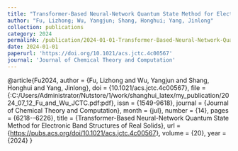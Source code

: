 ```yaml
---
title: "Transformer-Based Neural-Network Quantum State Method for Electronic Band Structures of Real Solids"
author: "Fu, Lizhong; Wu, Yangjun; Shang, Honghui; Yang, Jinlong"
collection: publications
category: 2024
permalink: /publication/2024-01-01-Transformer-Based-Neural-Network-Quantum-State-Method-for-Electronic-Band-Structures-of-Real-Solids
date: 2024-01-01
paperurl: 'https://doi.org/10.1021/acs.jctc.4c00567'
journal: 'Journal of Chemical Theory and Computation'
---
```

@article{Fu2024,
 author = {Fu, Lizhong and Wu, Yangjun and Shang, Honghui and Yang, Jinlong},
 doi = {10.1021/acs.jctc.4c00567},
 file = {:C\:/Users/Administrator/Nutstore/1/work/shanghui_latex/my_publication/2024_07_12_Fu_and_Wu_JCTC.pdf:pdf},
 issn = {1549-9618},
 journal = {Journal of Chemical Theory and Computation},
 month = {jul},
 number = {14},
 pages = {6218--6226},
 title = {Transformer-Based Neural-Network Quantum State Method for Electronic Band Structures of Real Solids},
 url = {https://pubs.acs.org/doi/10.1021/acs.jctc.4c00567},
 volume = {20},
 year = {2024}
}
